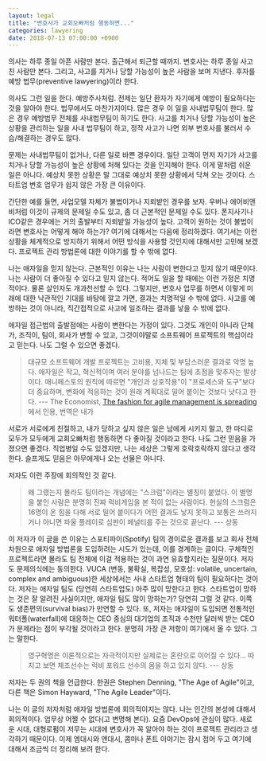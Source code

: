 ```yaml
---
layout: legal
title: "변호사가 교회오빠처럼 행동하면..."
categories: lawyering
date: 2018-07-13 07:00:00 +0900
---
```


의사는 하루 종일 아픈 사람만 본다. 출근해서 퇴근할 때까지. 변호사는 하루 종일 사고친 사람만 본다. 그리고, 사고를 치거나 당할 가능성이 높은 사람을 보며 지낸다. 후자를 예방 법무(preventive lawyering)이라 한다.

의사도 그런 일을 한다. 예방주사처럼. 전제는 일단 환자가 자기에게 예방이 필요하다는 것을 알아야 한다. 법무에서도 마찬가지이다. 많은 경우 이 일을 사내법무팀이 한다. 많은 경우 예방법무 전체를 사내법무팀이 하기도 한다. 사고를 치거나 당할 가능성이 높은 상황을 관리하는 일을 사내 법무팀이 하고, 정작 사고가 나면 외부 변호사를 불러서 수습/해결하는 경우도 많다.

문제는 사내법무팀이 없거나, 다른 일로 바쁜 경우이다. 일단 고객이 먼저 자기가 사고를 치거나 당할 가능성이 높은 상황에 처해 있다는 것을 인지해야 한다. 이게 말처럼 쉬운 일은 아니다. 예상치 못한 상황은 말 그대로 예상치 못한 상황에서 닥쳐 오는 것이다. 스타트업 변호 업무가 쉽지 않은 가장 큰 이유이다.

간단한 예를 들면, 사업모델 자체가 불법이거나 지뢰밭인 경우를 보자. 우버나 에어비앤비처럼 이것이 규제의 문제일 수도 있고, 좀 더 근본적인 문제일 수도 있다. 폰지사기나 ICO같은 경우에는 거의 출발부터 지뢰밭일 가능성이 높다. 고객이 원하는 것이 불법이라면 변호사는 어떻게 해야 하는가? 여기에 대해서는 다음에 정리하겠다. 여기서는 이런 상황을 체계적으로 방지하기 위해서 어떤 방식을 사용할 것인지에 대해서만 고민해 보겠다. 프로젝트 관리 방법론에 대한 이야기를 할 수 밖에 없다.

나는 애자일을 믿지 않는다. 근본적인 이유는 나는 사람이 변한다고 믿지 않기 때문이다. 나는 사람이 더 좋아질 수 있다고 믿지 않는다. 적어도 일을 할 때에는 이런 가정은 치명적이다. 물론 살인자도 개과천선할 수 있다. 그렇지만, 변호사 업무를 하면서 이렇게 미래에 대한 낙관적인 기대를 바탕에 깔고 가면, 결과는 치명적일 수 밖에 없다. 사고를 예방하는 것이 아니라, 직간접적으로 사고에 일조하는 결과를 낳을 수 밖에 없다.

애자일 접근법의 출발점에는 사람이 변한다는 가정이 있다. 그것도 개인이 아니라 단체가, 조직이, 팀이, 회사가 변할 수 있고, 그것이야말로 소프트웨어 프로젝트의 핵심이라고 믿는다. 나도 그럴 수 있으면 좋겠다.

> 대규모 소프트웨어 개발 프로젝트는 고비용, 지체 및 부담스러운 결과로 악명 높다. 애자일은 작고, 혁신적이며 여러 분야를 넘나드는 팀에 초점을 맞추자는 발상이다. 매니페스토의 원칙에 따르면 "개인과 상호작용"이 "프로세스와 도구"보다 더 중요하며, 변화에 적응하는 것이 원래 계획대로 밀어 붙이는 것보다 낫다고 한다. --- The Economist, [The fashion for agile management is spreading](https://www.economist.com/business/2018/07/05/the-fashion-for-agile-management-is-spreading?fsrc=scn/fb/te/bl/ed/thefashionforagilemanagementisspreadingbartleby)에서 인용, 번역은 내가

서로가 서로에게 친절하고, 내가 당하고 싶지 않은 일은 남에게 시키지 말고, 한 마디로 모두가 모두에게 교회오빠처럼 행동하면 다 좋아질 것이라고 한다. 나도 그런 믿음을 가졌으면 좋겠다. 직업병일 수도 있겠지만, 나는 세상은 그렇게 호락호락하지 않다고 생각한다. 슬프게도 믿음은 아무에게나 오는 선물은 아니다.

저자도 이런 주장에 회의적인 것 같다.

> 왜 그랬는지 몰라도 팀이라는 개념에는 "스크럼"이라는 별칭이 붙었다. 이 별명을 붙인 사람은 분명히 진짜 럭비게임을 본 적이 없는 사람이다. 현실의 스크럼은 16명이 온 힘을 다해 서로 밀어 붙이다가 어떤 결과도 낳지 못하고 보통은 쓰러지거나 아니면 파울 플레이로 심판이 페널티를 주는 것으로 끝난다. --- 상동

이 저자가 이 글을 쓴 이유는 스포티파이(Spotify) 팀의 경이로운 결과를 보고 회사 전체 차원으로 애자일 방법론을 도입하려는 시도가 있는데, 이를 경계하는 글이다. 구체적인 프로젝트라면 몰라도 팀 전체에 이걸 적용하는 것이 과연 유효할지라는 질문이다. 저자도 문제의식에는 동의한다. VUCA (변동, 불확실, 복잡성, 모호성: volatile, uncertain, complex and ambiguous)한 세상에서는 사내 스타트업 형태의 팀이 필요하다는 것이다. 저자는 애자일 팀도 (당연히 스타트업도) 아주 많이 망한다고 한다. 스타트업이 망하는 것은 잘 알려진 사실이지만, 애자일 팀도 많이 망하는가? 당연히 그럴 것 같다. 이쪽도 생존편의(survival bias)가 만연할 수 있다. 또, 저자는 애자일이 도입되면 전통적인 워터폴(waterfall)에 대응하는 CEO 중심의 대기업의 조직과 수천만 달러씩 받는 CEO가 문제라는 점이 부각될 것이라고 한다. 분명히 가장 큰 저항이 여기에서 올 수 있다. 그는 말한다.

> 영구혁명은 이론적으로는 자극적이지만 실제로는 혼란으로 이어질 수 있다... 따지고 보면 체조선수는 럭비 포워드 선수의 몸을 하고 있지 않다. --- 상동

저자는 두 권의 책을 언급한다. 한권은 Stephen Denning, "The Age of Agile"이고, 다른 책은 Simon Hayward, "The Agile Leader"이다. 

나는 이 글의 저자처럼 애자일 방법론에 회의적이지는 않다. 나는 인간의 본성에 대해서 회의적이다. 업무상 어쩔 수 없다(고 변명해 본다). 요즘 DevOps에 관심이 많다. 새로운 시대, 대형로펌이 저무는 시대에 변호사가 꼭 알아야 하는 것이 프로젝트 관리라고 생각하기 때문이다. 이제 엠대시와 엔대시, 콤마나 폰트 이야기는 잠시 접어 두고 여기에 대해서 조금씩 더 정리해 보려 한다.
